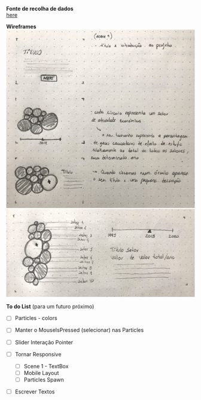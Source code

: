 

<!--
**air-polution-portugal/air-![]()polution-portugal**
-->

**Fonte de recolha de dados**
<br/>[here](https://www.pordata.pt/portugal/intensidade+carbonica+da+economia+por+setor+de+atividade-3477)

**Wireframes**
![](anexos_relatorio/WireFrame_1.jpg)
![](anexos_relatorio/WireFrame_2.jpg)


**To do List** (para um futuro próximo)
- [ ] Particles - colors

- [ ] Manter o MouseIsPressed (selecionar) nas Particles   

- [ ] Slider Interação Pointer

- [ ] Tornar Responsive
     - [ ] Scene 1 - TextBox
     - [ ] Mobile Layout
     - [ ] Particles Spawn

- [ ] Escrever Textos